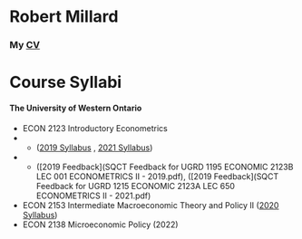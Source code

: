 # Robert Millard

### My  [CV](CV_Millard.pdf)




# Course Syllabi 

#### The University of Western Ontario
- ECON 2123 Introductory Econometrics
- - ([2019 Syllabus](2123B001COMay19.pdf) , [2021 Syllabus](2123A650COMay21.pdf))
- - ([2019 Feedback](SQCT Feedback for UGRD 1195 ECONOMIC 2123B LEC 001 ECONOMETRICS II - 2019.pdf), ([2019 Feedback](SQCT Feedback for UGRD 1215 ECONOMIC 2123A LEC 650 ECONOMETRICS II - 2021.pdf)
- ECON 2153 Intermediate Macroeconomic Theory and Policy II ([2020 Syllabus](2153B001COMay20.pdf))
- ECON 2138 Microeconomic Policy (2022)
